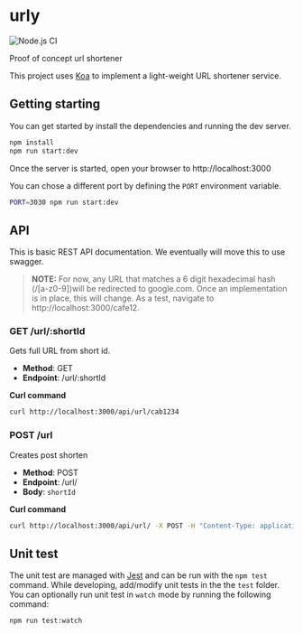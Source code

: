 # urly

![Node.js CI](https://github.com/LonnyGomes/urly/workflows/Node.js%20CI/badge.svg)

Proof of concept url shortener

This project uses [Koa](https://koajs.com) to implement a light-weight URL shortener service.

## Getting starting

You can get started by install the dependencies and running the dev server.

```bash
npm install
npm run start:dev
```

Once the server is started, open your browser to http://localhost:3000

You can chose a different port by defining the `PORT` environment variable.

```bash
PORT=3030 npm run start:dev
```

## API

This is basic REST API documentation. We eventually will move this to use swagger.

> **NOTE:** For now, any URL that matches a 6 digit hexadecimal hash (/[a-z0-9])will be redirected to google.com. Once an implementation is in place, this will change. As a test, navigate to http://localhost:3000/cafe12.

### GET /url/:shortId

Gets full URL from short id.

-   **Method**: GET
-   **Endpoint**: /url/:shortId

**Curl command**

```bash
curl http://localhost:3000/api/url/cab1234
```

### POST /url

Creates post shorten

-   **Method**: POST
-   **Endpoint**: /url/
-   **Body**: `shortId`

**Curl command**

```bash
curl http://localhost:3000/api/url/ -X POST -H "Content-Type: application/json" -d '{"fullUrl": "https://asf.com"}'
```

## Unit test

The unit test are managed with [Jest](https://jestjs.io) and can be run with the `npm test` command. While developing, add/modify unit tests in the the `test` folder. You can optionally run unit test in `watch` mode by running the following command:

```bash
npm run test:watch
```
